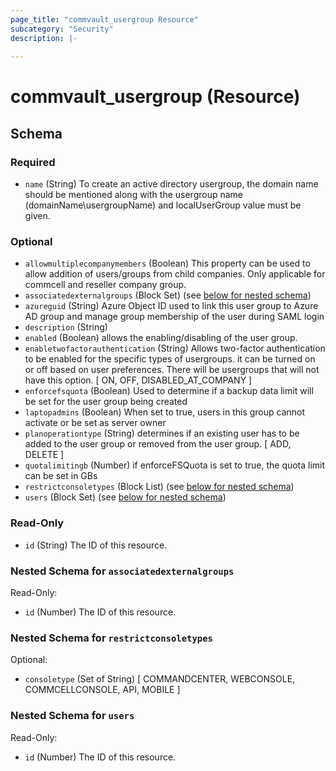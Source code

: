```yaml
---
page_title: "commvault_usergroup Resource"
subcategory: "Security"
description: |-
  
---
```


# commvault_usergroup (Resource)




## Schema

### Required

- `name` (String) To create an active directory usergroup, the domain name should be mentioned along with the usergroup name (domainName\usergroupName) and localUserGroup value must be given.

### Optional

- `allowmultiplecompanymembers` (Boolean) This property can be used to allow addition of users/groups from child companies. Only applicable for commcell and reseller company group.
- `associatedexternalgroups` (Block Set) (see [below for nested schema](#nestedblock--associatedexternalgroups))
- `azureguid` (String) Azure Object ID used to link this user group to Azure AD group and manage group membership of the user during SAML login
- `description` (String)
- `enabled` (Boolean) allows the enabling/disabling of the user group.
- `enabletwofactorauthentication` (String) Allows two-factor authentication to be enabled for the specific types of usergroups. it can be turned on or off based on user preferences. There will be usergroups that will not have this option. [ ON, OFF, DISABLED_AT_COMPANY ]
- `enforcefsquota` (Boolean) Used to determine if a backup data limit will be set for the user group being created
- `laptopadmins` (Boolean) When set to true, users in this group cannot activate or be set as server owner
- `planoperationtype` (String) determines if an existing user has to be added to the user group or removed from the user group. [ ADD, DELETE ]
- `quotalimitingb` (Number) if enforceFSQuota is set to true, the quota limit can be set in GBs
- `restrictconsoletypes` (Block List) (see [below for nested schema](#nestedblock--restrictconsoletypes))
- `users` (Block Set) (see [below for nested schema](#nestedblock--users))

### Read-Only

- `id` (String) The ID of this resource.

<a id="nestedblock--associatedexternalgroups"></a>
### Nested Schema for `associatedexternalgroups`

Read-Only:

- `id` (Number) The ID of this resource.


<a id="nestedblock--restrictconsoletypes"></a>
### Nested Schema for `restrictconsoletypes`

Optional:

- `consoletype` (Set of String) [ COMMANDCENTER, WEBCONSOLE, COMMCELLCONSOLE, API, MOBILE ]


<a id="nestedblock--users"></a>
### Nested Schema for `users`

Read-Only:

- `id` (Number) The ID of this resource.


